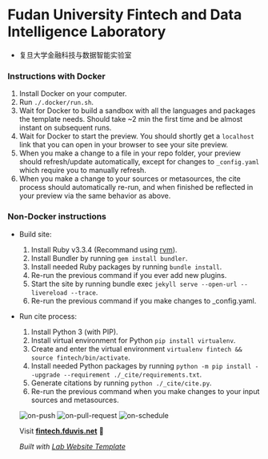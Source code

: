 
# Fudan University Fintech and Data Intelligence Laboratory
- 复旦大学金融科技与数据智能实验室

### Instructions with Docker
1. Install Docker on your computer.
2. Run `./.docker/run.sh`.
3. Wait for Docker to build a sandbox with all the languages and packages the template needs. Should take ~2 min the first time and be almost instant on subsequent runs.
4. Wait for Docker to start the preview. You should shortly get a `localhost` link that you can open in your browser to see your site preview.
5. When you make a change to a file in your repo folder, your preview should refresh/update automatically, except for changes to `_config.yaml` which require you to manually refresh.
6. When you make a change to your sources or metasources, the cite process should automatically re-run, and when finished be reflected in your preview via the same behavior as above.
### Non-Docker instructions
- Build site:
  1. Install Ruby v3.3.4 (Recommand using [rvm](https://github.com/rvm/rvm)).
  2. Install Bundler by running `gem install bundler`.
  3. Install needed Ruby packages by running `bundle install`.
  4. Re-run the previous command if you ever add new plugins.
  5. Start the site by running bundle exec `jekyll serve --open-url --livereload --trace`.
  6. Re-run the previous command if you make changes to _config.yaml.

- Run cite process:
  1. Install Python 3 (with PIP).
  2. Install virtual environment for Python `pip install virtualenv`.
  3. Create and enter the virtual environment `virtualenv fintech && source fintech/bin/activate`.
  4. Install needed Python packages by running `python -m pip install --upgrade --requirement ./_cite/requirements.txt`.
  5. Generate citations by running `python ./_cite/cite.py`.
  6. Re-run the previous command when you make changes to your input sources and metasources.

  ![on-push](../../actions/workflows/on-push.yaml/badge.svg)
  ![on-pull-request](../../actions/workflows/on-pull-request.yaml/badge.svg)
  ![on-schedule](../../actions/workflows/on-schedule.yaml/badge.svg)

  Visit **[fintech.fduvis.net](https://fintech.fduvis.net)** 🚀

  _Built with [Lab Website Template](https://greene-lab.gitbook.io/lab-website-template-docs)_
